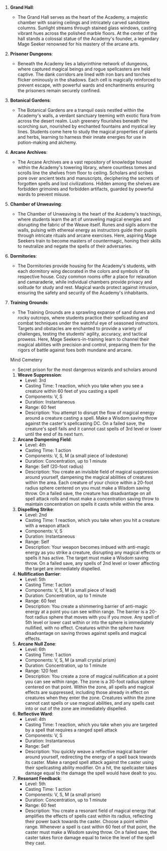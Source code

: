 1. **Grand Hall**:
    - The Grand Hall serves as the heart of the Academy, a majestic chamber with soaring ceilings and intricately carved sandstone columns. Sunlight streams through stained glass windows, casting vibrant hues across the polished marble floors. At the center of the hall stands a colossal statue of the Academy's founder, a legendary Mage Seeker renowned for his mastery of the arcane arts.
2. **Prisoner Dungeons**:
    - Beneath the Academy lies a labyrinthine network of dungeons, where captured magical beings and rogue spellcasters are held captive. The dank corridors are lined with iron bars and torches flicker ominously in the shadows. Each cell is magically reinforced to prevent escape, with powerful wards and enchantments ensuring the prisoners remain securely confined.
3. **Botanical Gardens**:
    - The Botanical Gardens are a tranquil oasis nestled within the Academy's walls, a verdant sanctuary teeming with exotic flora from across the desert realm. Lush greenery flourishes beneath the scorching sun, nourished by enchanted fountains and mystical ley lines. Students come here to study the magical properties of plants and herbs, learning to harness their innate energies for use in potion-making and alchemy.
4. **Arcane Archives**:
    - The Arcane Archives are a vast repository of knowledge housed within the Academy's towering library, where countless tomes and scrolls line the shelves from floor to ceiling. Scholars and scribes pore over ancient texts and manuscripts, deciphering the secrets of forgotten spells and lost civilizations. Hidden among the shelves are forbidden grimoires and forbidden artifacts, guarded by powerful wards to prevent misuse.
5. **Chamber of Unweaving**:
    - The Chamber of Unweaving is the heart of the Academy's teachings, where students learn the art of unraveling magical energies and disrupting the fabric of the Weave itself. Runes and sigils adorn the walls, pulsing with ethereal energy as instructors guide their pupils through intricate rituals and arcane exercises. Here, aspiring Mage Seekers train to become masters of countermagic, honing their skills to neutralize and negate the spells of their adversaries.
6. **Dormitories**:
    - The Dormitories provide housing for the Academy's students, with each dormitory wing decorated in the colors and symbols of its respective house. Cozy common rooms offer a place for relaxation and camaraderie, while individual chambers provide privacy and solitude for study and rest. Magical wards protect against intrusion, ensuring the safety and security of the Academy's inhabitants.
7. **Training Grounds**:
    
    - The Training Grounds are a sprawling expanse of sand dunes and rocky outcrops, where students practice their spellcasting and combat techniques under the watchful eye of seasoned instructors. Targets and obstacles are enchanted to provide a variety of challenges, testing the students' agility, accuracy, and tactical prowess. Here, Mage Seekers-in-training learn to channel their magical abilities with precision and control, preparing them for the rigors of battle against foes both mundane and arcane.
    
      
    
    Mind Cemetery
    
    - Secret prison for the most dangerous wizards and scholars around
    
      
    
    1. **Weave Suppression**:
        - Level: 3rd
        - Casting Time: 1 reaction, which you take when you see a creature within 60 feet of you casting a spell
        - Components: V, S
        - Duration: Instantaneous
        - Range: 60 feet
        - Description: You attempt to disrupt the flow of magical energy around a creature casting a spell. Make a Wisdom saving throw against the caster's spellcasting DC. On a failed save, the creature's spell fails and it cannot cast spells of 3rd level or lower until the end of its next turn.
    2. **Arcane Dampening Field**:
        - Level: 4th
        - Casting Time: 1 action
        - Components: V, S, M (a small piece of lodestone)
        - Duration: Concentration, up to 1 minute
        - Range: Self (20-foot radius)
        - Description: You create an invisible field of magical suppression around yourself, dampening the magical abilities of creatures within the area. Each creature of your choice within a 20-foot radius sphere centered on you must make a Wisdom saving throw. On a failed save, the creature has disadvantage on all spell attack rolls and must make a concentration saving throw to maintain concentration on spells it casts while within the area.
    3. **Dispelling Strike**:
        - Level: 2nd
        - Casting Time: 1 reaction, which you take when you hit a creature with a weapon attack
        - Components: V, S
        - Duration: Instantaneous
        - Range: Self
        - Description: Your weapon becomes imbued with anti-magic energy as you strike a creature, disrupting any magical effects or spells it has active. The target must make a Wisdom saving throw. On a failed save, any spells of 2nd level or lower affecting the target are immediately dispelled.
    4. **Nullification Barrier**:
        - Level: 5th
        - Casting Time: 1 action
        - Components: V, S, M (a small piece of lead)
        - Duration: Concentration, up to 1 minute
        - Range: 60 feet
        - Description: You create a shimmering barrier of anti-magic energy at a point you can see within range. The barrier is a 20-foot radius sphere that moves with you if you move. Any spell of 5th level or lower cast within or into the sphere is immediately nullified, with no effect. Creatures within the sphere have disadvantage on saving throws against spells and magical effects.
    5. **Arcane Null Zone**:
        - Level: 6th
        - Casting Time: 1 action
        - Components: V, S, M (a small crystal prism)
        - Duration: Concentration, up to 1 minute
        - Range: 120 feet
        - Description: You create a zone of magical nullification at a point you can see within range. The zone is a 30-foot radius sphere centered on that point. Within the zone, all spells and magical effects are suppressed, including those already in effect on creatures when they enter the zone. Creatures within the zone cannot cast spells or use magical abilities, and any spells cast into or out of the zone are immediately dispelled.
    6. **Reflective Ward**:
        - Level: 4th
        - Casting Time: 1 reaction, which you take when you are targeted by a spell that requires a ranged spell attack
        - Components: V, S
        - Duration: Instantaneous
        - Range: Self
        - Description: You quickly weave a reflective magical barrier around yourself, redirecting the energy of a spell back towards its caster. Make a ranged spell attack against the caster using their spellcasting ability modifier. On a hit, the spellcaster takes damage equal to the damage the spell would have dealt to you.
    7. **Resonant Feedback**:
        - Level: 5th
        - Casting Time: 1 action
        - Components: V, S, M (a small prism)
        - Duration: Concentration, up to 1 minute
        - Range: 60 feet
        - Description: You create a resonant field of magical energy that amplifies the effects of spells cast within its radius, reflecting their power back towards the caster. Choose a point within range. Whenever a spell is cast within 60 feet of that point, the caster must make a Wisdom saving throw. On a failed save, the caster takes force damage equal to twice the level of the spell they cast.